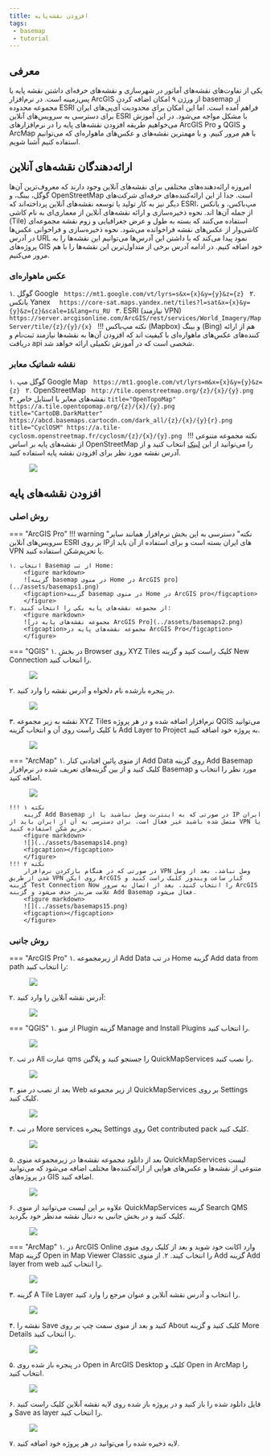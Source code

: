 ```yaml
---
title: افزودن نقشه‌پایه
tags:
 - basemap
 - tutorial
---
```

## معرفی
یکی از تفاوت‌های نقشه‌های آماتور در شهرسازی و نقشه‌های حرفه‌ای داشتن نقشه پایه یا پس‌زمینه است. در نرم‌افزار ArcGIS از ورژن ۹ امکان اضافه کردن basemap از مجموعه محدوده ESRI فراهم آمده است. اما این امکان برای محدودیت آی‌پی‌های ایران برای دسترسی به سرویس‌های آنلاین ESRI با مشکل مواجه می‌شود. در این آموزش می‌خواهیم طریقه افزودن نقشه‌های پایه را در نرم‌افزارهای ArcGIS Pro و QGIS و ArcMap با هم مرور کنیم. و با مهمترین نقشه‌های و عکس‌های ماهواره‌ای که می‌توانیم استفاده کنیم آشنا شویم.
## ارائه‌دهندگان نقشه‌های آنلاین
امروزه ارائه‌دهنده‌های مختلفی برای نقشه‌های آنلاین وجود دارند که معروف‌ترین آن‌ها گوگل، بینگ، و OpenStreetMap است. جدا از این ارائه‌کننده‌های حرفه‌ای شرکت‌های دیگر نیز به کار تولید یا توسعه نقشه‌های آنلاین پرداخته‌اند که ESRI، مپ‌باکس، و یانکس از جمله آن‌ها اند. نحوه ذخیره‌سازی و ارائه نقشه‌های آنلاین از معماری‌ای به نام کاشی (Tile) استفاده می‌کنند که بسته به طول و عرض جغرافیایی و زوم نقشه مجموعه‌ای کاشی‌وار از عکس‌های نقشه فراخوانده می‌شود. نحوه ذخیره‌سازی و فراخوانی عکس‌ها در آدرس URL نمود پیدا می‌کند که با داشتن این آدرس‌ها می‌توانیم این نقشه‌ها را به پروژه‌های GIS خود اضافه کنیم. در ادامه آدرس برخی از متداول‌ترین این نقشه‌ها را با هم مرور می‌کنیم.
### عکس ماهواره‌ای
۱. گوگل Google
    ``` 
    https://mt1.google.com/vt/lyrs=s&x={x}&y={y}&z={z} 
    ```
۲. یانکس Yanex
    ```  
    https://core-sat.maps.yandex.net/tiles?l=sat&x={x}&y={y}&z={z}&scale=1&lang=ru_RU 
    ```
۳. ESRI (نیازمند VPN)
    ```  
    https://server.arcgisonline.com/ArcGIS/rest/services/World_Imagery/MapServer/tile/{z}/{y}/{x} 
    ```
!!! نکته
    مپ‌باکس (Mapbox) و بینگ (Bing) هم از ارائه کننده‌های عکس‌های ماهواره‌ای با کیفیت اند که افزودن آن‌ها به نقشه‌ها نیازمند ثبت‌نام و دریافت api شخصی است که در آموزش تکمیلی ارائه خواهد شد.
### نقشه شماتیک معابر
۱. گوگل مپ Google Map
    ``` 
    https://mt1.google.com/vt/lyrs=m&x={x}&y={y}&z={z} 
    ```
۲. OpenStreetMap
    ``` 
    http://tile.openstreetmap.org/{z}/{x}/{y}.png 
    ```
۳. نقشه‌های معابر با استایل خاص
    ``` title="OpenTopoMap"
    https://a.tile.opentopomap.org/{z}/{x}/{y}.png 
    ```
    ``` title="CartoDB.DarkMatter"
    https://abcd.basemaps.cartocdn.com/dark_all/{z}/{x}/{y}{r}.png 
    ```
    ``` title="CyclOSM"
    https://a.tile-cyclosm.openstreetmap.fr/cyclosm/{z}/{x}/{y}.png 
    ```
!!! نکته
    مجموعه متنوعی از نقشه‌های پایه بر اساس OpenStreetMap را می‌توانید از این [لینک](https://leaflet-extras.github.io/leaflet-providers/preview/) انتخاب کنید و از آدرس نقشه مورد نظر برای افزودن نقشه پایه استفاده کنید.
        <figure markdown>
        ![](../assets/basemaps22.png)
        <figcaption></figcaption>
        </figure>
## افزودن نقشه‌های پایه
### روش اصلی
=== "ArcGIS Pro"
    !!! warning "نکته"
        دسترسی به این بخش نرم‌افزار همانند سایر سرویس‌های آنلاین ESRI بر روی IPهای ایران بسته است و برای استفاده از آن باید از VPN یا تحریم‌شکن استفاده کنید.

    ۱. انتخاب Basemap از تب Home:
        <figure markdown>
        ![گزینه basemap در منوی Home در ArcGIS pro](../assets/basemaps1.png)
        <figcaption>گزینه basemap در منوی Home در ArcGIS pro</figcaption>
        </figure>
    ۲. از مجموعه‌ نقشه‌های پایه یکی را انتخاب کنید:
        <figure markdown>
        ![مجموعه نقشه‌های پایه در ArcGIS Pro](../assets/basemaps2.png)
        <figcaption>مجموعه نقشه‌های پایه در ArcGIS Pro</figcaption>
        </figure>
=== "QGIS"
    ۱. در بخش Browser  روی XYZ Tiles کلیک راست کنید و گزینه New Connection را انتخاب کنید.
        <figure markdown>
        ![](../assets/basemaps5.png)
        <figcaption></figcaption>
        </figure>
    ۲. در پنجره بازشده نام دلخواه و آدرس نقشه را وارد کنید.
        <figure markdown>
        ![](../assets/basemaps6.png)
        <figcaption></figcaption>
        </figure>
    ۳. نقشه به زیر مجموعه XYZ Tiles نرم‌افزار اضافه شده و در هر پروژه QGIS می‌توانید با کلیک راست روی آن و انتخاب گزینه Add Layer to Project به پروژه خود اضافه کنید.
        <figure markdown>
        ![](../assets/basemaps7.png)
        <figcaption></figcaption>
        </figure>
=== "ArcMap"
    ۱. از منوی پائین افتادنی کنار Add Data روی گزینه Add Basemap کلیک کنید و از بین گزینه‌های تعریف شده در نرم‌افزار Basemap مورد نظر را انتخاب و اضافه کنید.
        <figure markdown>
        ![](../assets/basemaps16.png)
        <figcaption></figcaption>
        </figure>
    
    !!! نکته ۱
        گزینه Add Basemap در صورتی که به اینترنت وصل نباشید یا از IP ایران متصل شده باشید غیر فعال است. برای دسترسی به آن از ایران باید از VPN یا تحریم شکن استفاده کنید. 
        <figure markdown>
        ![](../assets/basemaps14.png)
        <figcaption></figcaption>
        </figure>
    !!! نکته ۲
        در صورتی که در هنگام بازکردن نرم‌افزار VPN وصل نباشد. بعد از وصل شدن از طریق VPN روی ایکن ArcGIS کنار ساعت ویندوز کلیک راست کنید و گزینه Test Connection Now را انتخاب کنید. بعد از اتصال به سرور ArcGIS علامت ضربدر حذف می‌شود و گزینه Add Basemap فعال می‌شود.
        <figure markdown>
        ![](../assets/basemaps15.png)
        <figcaption></figcaption>
        </figure>

### روش جانبی
=== "ArcGIS Pro"
    ۱. از زیرمجموعه Add Data در تب Home گزینه Add data from path را انتخاب کنید:
        <figure markdown>
        ![](../assets/basemaps3.png)
        <figcaption></figcaption>
        </figure>
    ۲. آدرس نقشه آنلاین را وارد کنید:
    <figure markdown>
    ![](../assets/basemaps4.png)
    <figcaption></figcaption>
    </figure>
=== "QGIS"
    ۱. از منو Plugin گزینه Manage and Install Plugins را انتخاب کنید.
    <figure markdown>
    ![](../assets/basemaps8.png)
    <figcaption></figcaption>
    </figure>
    ۲. در تب All عبارت qms را جستجو کنید و پلاگین QuickMapServices را نصب کنید.
    <figure markdown>
    ![](../assets/basemaps9.png)
    <figcaption></figcaption>
    </figure>
    ۳. بعد از نصب در منو Web از زیر مجموعه QuickMapServices بر روی Settings کلیک کنید.
    <figure markdown>
    ![](../assets/basemaps10.png)
    <figcaption></figcaption>
    </figure>
    ۴. در تب More services پنجره Settings روی Get contributed pack کلیک کنید.
    <figure markdown>
    ![](../assets/basemaps11.png)
    <figcaption></figcaption>
    </figure>
    ۵. بعد از دانلود مجموعه نقشه‌ها در زیرمجموعه منوی QuickMapServices لیست متنوعی از نقشه‌ها و عکس‌های هوایی از ارائه‌کننده‌ها مختلف اضافه می‌شود که می‌توانید در پروژه‌های GIS اضافه کنید.
    <figure markdown>
    ![](../assets/basemaps12.png)
    <figcaption></figcaption>
    </figure>
    ۶. علاوه بر این لیست می‌توانید از منوی QuickMapServices گزینه Search QMS کلیک کنید و در بخش جانبی به دنبال نقشه مدنظر خود بگردید.
    <figure markdown>
    ![](../assets/basemaps13.png)
    <figcaption></figcaption>
    </figure>
=== "ArcMap"
    ۱. در ArcGIS Online وارد اکانت خود شوید  و بعد از کلیک روی منوی Map گزینه Open in Map Viewer Classic را انتخاب کیند.
    ۲. از منوی Add گزینه Add layer from web را انتخاب کنید.
    <figure markdown>
    ![](../assets/basemaps17.png)
    <figcaption></figcaption>
    </figure>
    ۳. گزینه A Tile Layer را انتخاب و آدرس نقشه آنلاین و عنوان مرجع را وارد کنید.
    <figure markdown>
    ![](../assets/basemaps18.png)
    <figcaption></figcaption>
    </figure>
    ۴. نقشه را Save کنید و بعد از منوی سمت چپ بر روی   About کلیک کنید و گزینه More Details را انتخاب کنید.
    <figure markdown>
    ![](../assets/basemaps19.png)
    <figcaption></figcaption>
    </figure>
    ۵. در پنجره باز شده روی Open in ArcGIS Desktop کلیک و Open in ArcMap را انتخاب کنید.
    <figure markdown>
    ![](../assets/basemaps20.png)
    <figcaption></figcaption>
    </figure>
    ۶. فایل دانلود شده را باز کنید و در پروژه باز شده روی لایه نقشه آنلاین کلیک راست کنید و Save as layer را انتخاب کنید.
    <figure markdown>
    ![](../assets/basemaps21.png)
    <figcaption></figcaption>
    </figure>
    ۷. لایه ذخیره شده را می‌توانید در هر پروژه خود اضافه کنید.


